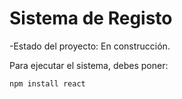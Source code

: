 <h1>Sistema de Registo</h1>

-Estado del proyecto: En construcción.

Para ejecutar el sistema, debes poner:

```npm install react```
